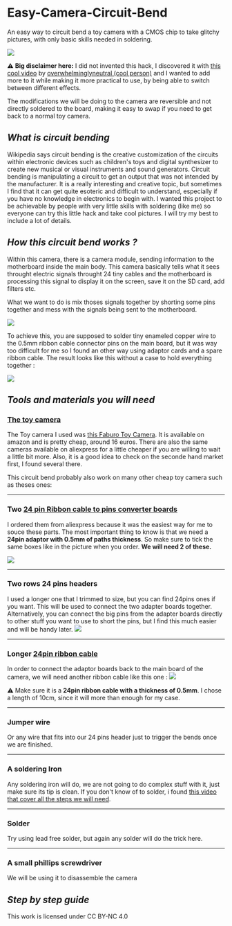 # Easy-Camera-Circuit-Bend

An easy way to circuit bend a toy camera with a CMOS chip to take glitchy pictures, with only basic skills needed in soldering.

<img src="Readme ressources/preview.png">

:warning: **Big disclaimer here:** I did not invented this hack, I discovered it with [this cool video](https://www.youtube.com/watch?v=hnv6Nud2QAo) by [overwhelminglyneutral (cool person)](https://www.youtube.com/@oneutral101) and I wanted to add more to it while making it more practical to use, by being able to switch between different effects.

The modifications we will be doing to the camera are reversible and not directly soldered to the board, making it easy to swap if you need to get back to a normal toy camera.

## *What is circuit bending*

Wikipedia says circuit bending is the creative customization of the circuits within electronic devices such as children's toys and digital synthesizer to create new musical or visual instruments and sound generators. Circuit bending is manipulating a circuit to get an output that was not intended by the manufacturer.
It is a really interesting and creative topic, but sometimes I find that it can get quite esoteric and difficult to understand, especially if you have no knowledge in electronics to begin with. I wanted this project to be achievable by people with very little skills with soldering (like me) so everyone can try this little hack and take cool pictures. I will try my best to include a lot of details.

## *How this circuit bend works ?*

Within this camera, there is a camera module, sending information to the motherboard inside the main body. This camera basically tells what it sees throught electric signals throught 24 tiny cables and the motherboard is processing this signal to display it on the screen, save it on the SD card, add filters etc.

What we want to do is mix thoses signals together by shorting some pins together and mess with the signals being sent to the motherboard.

<img src="Readme ressources/goal of the bend.png">

To achieve this, you are supposed to solder tiny enameled copper wire to the 0.5mm ribbon cable connector pins on the main board, but it was way too difficult for me so I found an other way using adaptor cards and a spare ribbon cable. The result looks like this without a case to hold everything together :

<img src="Readme ressources/no case.png">

## *Tools and materials you will need*

### [The toy camera](https://www.amazon.fr/Faburo-Appareil-Num%C3%A9rique-Mpixels-Gar%C3%A7ons/dp/B07W45FTG8)
The Toy camera I used was [this Faburo Toy Camera](https://www.amazon.fr/Faburo-Appareil-Num%C3%A9rique-Mpixels-Gar%C3%A7ons/dp/B07W45FTG8). It is available on amazon and is pretty cheap, around 16 euros. There are also the same cameras available on aliexpress for a little cheaper if you are willing to wait a little bit more. Also, it is a good idea to check on the seconde hand market first, I found several there.

This circuit bend probably also work on many other cheap toy camera such as theses ones:

_______________________________________________________________________________

### Two [24 pin Ribbon cable to pins converter boards](https://fr.aliexpress.com/item/1005005485116729.html?spm=a2g0o.detail.pcDetailTopMoreOtherSeller.6.f003nvO5nvO55p&gps-id=pcDetailTopMoreOtherSeller&scm=1007.40050.354490.0&scm_id=1007.40050.354490.0&scm-url=1007.40050.354490.0&pvid=dd1d1b7d-951f-4a07-9ccf-86fbf27bccbe&_t=gps-id:pcDetailTopMoreOtherSeller,scm-url:1007.40050.354490.0,pvid:dd1d1b7d-951f-4a07-9ccf-86fbf27bccbe,tpp_buckets:668%232846%238113%231998&pdp_npi=4%40dis%21EUR%212.00%210.99%21%21%2114.70%217.27%21%40211b61a417367906687343405e3798%2112000033269437110%21rec%21FR%21%21ABX&utparam-url=scene%3ApcDetailTopMoreOtherSeller%7Cquery_from%3A)
I ordered them from aliexpress because it was the easiest way for me to souce these parts. The most important thing to know is that we need a **24pin adaptor with 0.5mm of paths thickness**. So make sure to tick the same boxes like in the picture when you order. **We will need 2 of these.**

<img src="Readme ressources/IMG_20250215_151707.jpg">

_______________________________________________________________________________

### Two rows 24 pins headers

I used a longer one that I trimmed to size, but you can find 24pins ones if you want. This will be used to connect the two adapter boards together. Alternatively, you can connect the big pins from the adapter boards directly to other stuff you want to use to short the pins, but I find this much easier and will be handy later.
<img src="Readme ressources/IMG_20250215_151742.jpg">

_______________________________________________________________________________

### Longer [24pin ribbon cable](https://fr.aliexpress.com/item/1005005982573926.html?spm=a2g0o.order_list.order_list_main.22.15f35e5bKARcTH&gatewayAdapt=glo2fra)
In order to connect the adaptor boards back to the main board of the camera, we will need another ribbon cable like this one :
<img src="Readme ressources/IMG_20250215_151718.jpg">

:warning: Make sure it is a **24pin ribbon cable with a thickness of 0.5mm**. I chose a length of 10cm, since it will more than enough for my case.

_______________________________________________________________________________

### Jumper wire
Or any wire that fits into our 24 pins header just to trigger the bends once we are finished.

_______________________________________________________________________________

### A soldering Iron

Any soldering iron will do, we are not going to do complex stuff with it, just make sure its tip is clean. If you don't know of to solder, i found [this video that cover all the steps we will need](https://www.youtube.com/watch?v=Qps9woUGkvI).

_______________________________________________________________________________

### Solder
Try using lead free solder, but again any solder will do the trick here.

_______________________________________________________________________________

### A small phillips screwdriver
We will be using it to disassemble the camera



## *Step by step guide*


















This work is licensed under CC BY-NC 4.0
